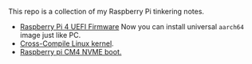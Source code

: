 This repo is a collection of my Raspberry Pi tinkering notes.

- [Raspberry Pi 4 UEFI Firmware](https://github.com/Bai-Chiang/Raspberry_Pi_tinkering_notes/blob/main/UEFI.md) Now you can install universal `aarch64` image just like PC.
- [Cross-Compile Linux kernel](https://github.com/Bai-Qiang/Raspberry_Pi_tinkering_notes/blob/main/Cross_compile_Linux_kernel.md).
- [Raspberry pi CM4 NVME boot.](https://github.com/Bai-Chiang/Raspberry_Pi_tinkering_notes/blob/main/CM4_NVME_boot.md)

